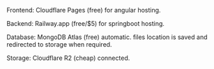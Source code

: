 Frontend: Cloudflare Pages (free) for angular hosting.

Backend: Railway.app (free/$5) for springboot hosting.

Database: MongoDB Atlas (free) automatic.
files location is saved and redirected to storage when required.

Storage: Cloudflare R2 (cheap) connected.
